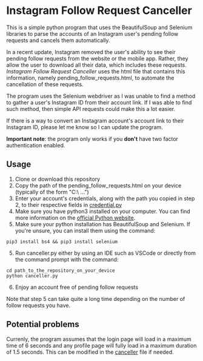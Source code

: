 # Instagram Follow Request Canceller

This is a simple python program that uses the BeautifulSoup and Selenium libraries to parse the accounts of an Instagram user's pending follow requests and cancels them automatically.

In a recent update, Instagram removed the user's ability to see their pending follow requests from the website or the mobile app. Rather, they allow the user to download all their data, which includes these requests. _Instagram Follow Request Canceller_ uses the html file that contains this information, namely pending_follow_requests.html, to automate the cancellation of these requests.

The program uses the Selenium webdriver as I was unable to find a method to gather a user's Instagram ID from their account link. If I was able to find such method, then simple API requests could make this a lot easier.

If there is a way to convert an Instagram account's account link to their Instagram ID, please let me know so I can update the program.

**Important note**: the program only works if you **don't** have two factor authentication enabled.

## Usage

1. Clone or download this repository
2. Copy the path of the pending_follow_requests.html on your device (typically of the form "C:\ ...")
3. Enter your account's credentials, along with the path you copied in step 2, to their respective fields in [credential.py](credentials.py)
4. Make sure you have python3 installed on your computer. You can find more information on the [official Python website](https://www.python.org/).
5. Make sure your python installation has BeautifulSoup and Selenium. If you're unsure, you can install them using the command:

```shell
pip3 install bs4 && pip3 install selenium
```

5. Run canceller.py either by using an IDE such as VSCode or directly from the command prompt with the command:

```shell
cd path_to_the_repository_on_your_device
python canceller.py
```

6. Enjoy an account free of pending follow requests

Note that step 5 can take quite a long time depending on the number of follow requests you have.

## Potential problems

Currenly, the program assumes that the login page will load in a maximum time of 6 seconds and any profile page will fully load in a maximum duration of 1.5 seconds. This can be modified in the [canceller](canceller.py) file if needed.
